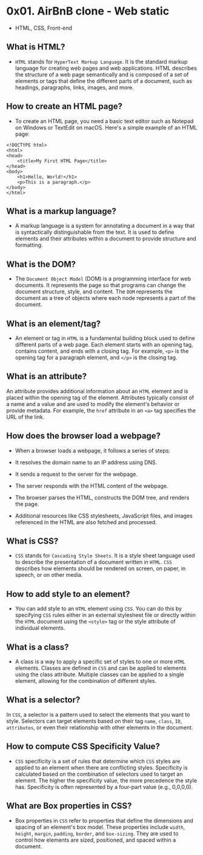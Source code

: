 # 0x01. AirBnB clone - Web static
- HTML, CSS, Front-end

## What is HTML?
- `HTML` stands for `HyperText Markup Language`. It is the standard markup language for creating web pages and web applications. HTML describes the structure of a web page semantically and is composed of a set of elements or tags that define the different parts of a document, such as headings, paragraphs, links, images, and more.

## How to create an HTML page?
- To create an HTML page, you need a basic text editor such as Notepad on Windows or TextEdit on macOS. Here's a simple example of an HTML page:

```
<!DOCTYPE html>
<html>
<head>
    <title>My First HTML Page</title>
</head>
<body>
    <h1>Hello, World!</h1>
    <p>This is a paragraph.</p>
</body>
</html>
```

## What is a markup language?
- A markup language is a system for annotating a document in a way that is syntactically distinguishable from the text. It is used to define elements and their attributes within a document to provide structure and formatting.

## What is the DOM?
- The `Document Object Model` (DOM) is a programming interface for web documents. It represents the page so that programs can change the document structure, style, and content. The `DOM` represents the document as a tree of objects where each node represents a part of the document.

## What is an element/tag?
- An element or tag in `HTML` is a fundamental building block used to define different parts of a web page. Each element starts with an opening tag, contains content, and ends with a closing tag. For example, `<p>` is the opening tag for a paragraph element, and `</p>` is the closing tag.

## What is an attribute?
An attribute provides additional information about an `HTML` element and is placed within the opening tag of the element. Attributes typically consist of a name and a value and are used to modify the element's behavior or provide metadata. For example, the `href` attribute in an `<a>` tag specifies the URL of the link.

## How does the browser load a webpage?
- When a browser loads a webpage, it follows a series of steps:

- It resolves the domain name to an IP address using DNS.
- It sends a request to the server for the webpage.
- The server responds with the HTML content of the webpage.
- The browser parses the HTML, constructs the DOM tree, and renders the page.
- Additional resources like CSS stylesheets, JavaScript files, and images referenced in the HTML are also fetched and processed.

## What is CSS?
- `CSS` stands for `Cascading Style Sheets`. It is a style sheet language used to describe the presentation of a document written in `HTML`. `CSS` describes how elements should be rendered on screen, on paper, in speech, or on other media.

## How to add style to an element?
- You can add style to an `HTML` element using `CSS`. You can do this by specifying `CSS` rules either in an external stylesheet file or directly within the `HTML` document using the `<style>` tag or the style attribute of individual elements.

## What is a class?
- A class is a way to apply a specific set of styles to one or more `HTML` elements. Classes are defined in `CSS` and can be applied to elements using the class attribute. Multiple classes can be applied to a single element, allowing for the combination of different styles.

## What is a selector?
In `CSS`, a selector is a pattern used to select the elements that you want to style. Selectors can target elements based on their tag `name`, `class`, `ID`, `attributes`, or even their relationship with other elements in the document.

## How to compute CSS Specificity Value?
- `CSS` specificity is a set of rules that determine which `CSS` styles are applied to an element when there are conflicting styles. Specificity is calculated based on the combination of selectors used to target an element. The higher the specificity value, the more precedence the style has. Specificity is often represented by a four-part value (e.g., 0,0,0,0).

## What are Box properties in CSS?
- Box properties in `CSS` refer to properties that define the dimensions and spacing of an element's box model. These properties include `width`, `height`, `margin`, `padding`, `border`, and `box-sizing`. They are used to control how elements are sized, positioned, and spaced within a document.
